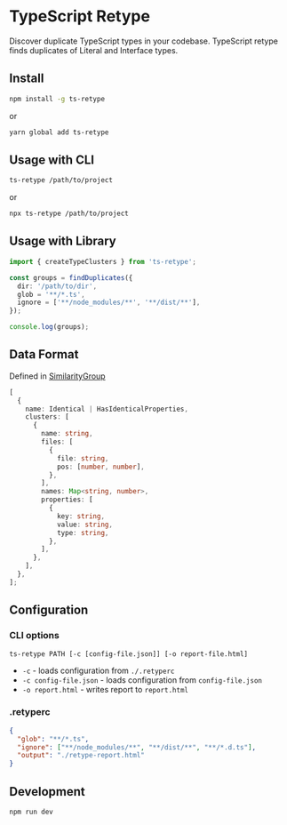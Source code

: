 # TypeScript Retype

Discover duplicate TypeScript types in your codebase. TypeScript retype finds duplicates of Literal and
Interface types.

## Install

```bash
npm install -g ts-retype
```

or

```bash
yarn global add ts-retype
```

## Usage with CLI

```bash
ts-retype /path/to/project
```

or

```bash
npx ts-retype /path/to/project
```

## Usage with Library

```typescript
import { createTypeClusters } from 'ts-retype';

const groups = findDuplicates({
  dir: '/path/to/dir',
  glob = '**/*.ts',
  ignore = ['**/node_modules/**', '**/dist/**'],
});

console.log(groups);
```

## Data Format

Defined in [SimilarityGroup](src/types.ts)

```typescript
[
  {
    name: Identical | HasIdenticalProperties,
    clusters: [
      {
        name: string,
        files: [
          {
            file: string,
            pos: [number, number],
          },
        ],
        names: Map<string, number>,
        properties: [
          {
            key: string,
            value: string,
            type: string,
          },
        ],
      },
    ],
  },
];
```

## Configuration

### CLI options
```
ts-retype PATH [-c [config-file.json]] [-o report-file.html]
```
- `-c` - loads configuration from `./.retyperc`
- `-c config-file.json` - loads configuration from `config-file.json`
- `-o report.html` - writes report to `report.html`

### .retyperc
```json
{
  "glob": "**/*.ts",
  "ignore": ["**/node_modules/**", "**/dist/**", "**/*.d.ts"],
  "output": "./retype-report.html"
}
```

## Development

```bash
npm run dev
```
